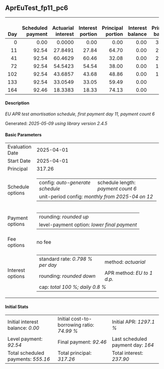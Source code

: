 <h2>AprEuTest_fp11_pc6</h2>
<table>
    <thead style="vertical-align: bottom;">
        <th style="text-align: right;">Day</th>
        <th style="text-align: right;">Scheduled payment</th>
        <th style="text-align: right;">Actuarial interest</th>
        <th style="text-align: right;">Interest portion</th>
        <th style="text-align: right;">Principal portion</th>
        <th style="text-align: right;">Interest balance</th>
        <th style="text-align: right;">Principal balance</th>
        <th style="text-align: right;">Total actuarial interest</th>
        <th style="text-align: right;">Total interest</th>
        <th style="text-align: right;">Total principal</th>
    </thead>
    <tr style="text-align: right;">
        <td class="ci00">0</td>
        <td class="ci01" style="white-space: nowrap;">0.00</td>
        <td class="ci02">0.0000</td>
        <td class="ci03">0.00</td>
        <td class="ci04">0.00</td>
        <td class="ci05">0.00</td>
        <td class="ci06">317.26</td>
        <td class="ci07">0.0000</td>
        <td class="ci08">0.00</td>
        <td class="ci09">0.00</td>
    </tr>
    <tr style="text-align: right;">
        <td class="ci00">11</td>
        <td class="ci01" style="white-space: nowrap;">92.54</td>
        <td class="ci02">27.8491</td>
        <td class="ci03">27.84</td>
        <td class="ci04">64.70</td>
        <td class="ci05">0.00</td>
        <td class="ci06">252.56</td>
        <td class="ci07">27.8491</td>
        <td class="ci08">27.84</td>
        <td class="ci09">64.70</td>
    </tr>
    <tr style="text-align: right;">
        <td class="ci00">41</td>
        <td class="ci01" style="white-space: nowrap;">92.54</td>
        <td class="ci02">60.4629</td>
        <td class="ci03">60.46</td>
        <td class="ci04">32.08</td>
        <td class="ci05">0.00</td>
        <td class="ci06">220.48</td>
        <td class="ci07">88.3119</td>
        <td class="ci08">88.30</td>
        <td class="ci09">96.78</td>
    </tr>
    <tr style="text-align: right;">
        <td class="ci00">72</td>
        <td class="ci01" style="white-space: nowrap;">92.54</td>
        <td class="ci02">54.5423</td>
        <td class="ci03">54.54</td>
        <td class="ci04">38.00</td>
        <td class="ci05">0.00</td>
        <td class="ci06">182.48</td>
        <td class="ci07">142.8543</td>
        <td class="ci08">142.84</td>
        <td class="ci09">134.78</td>
    </tr>
    <tr style="text-align: right;">
        <td class="ci00">102</td>
        <td class="ci01" style="white-space: nowrap;">92.54</td>
        <td class="ci02">43.6857</td>
        <td class="ci03">43.68</td>
        <td class="ci04">48.86</td>
        <td class="ci05">0.00</td>
        <td class="ci06">133.62</td>
        <td class="ci07">186.5400</td>
        <td class="ci08">186.52</td>
        <td class="ci09">183.64</td>
    </tr>
    <tr style="text-align: right;">
        <td class="ci00">133</td>
        <td class="ci01" style="white-space: nowrap;">92.54</td>
        <td class="ci02">33.0549</td>
        <td class="ci03">33.05</td>
        <td class="ci04">59.49</td>
        <td class="ci05">0.00</td>
        <td class="ci06">74.13</td>
        <td class="ci07">219.5949</td>
        <td class="ci08">219.57</td>
        <td class="ci09">243.13</td>
    </tr>
    <tr style="text-align: right;">
        <td class="ci00">164</td>
        <td class="ci01" style="white-space: nowrap;">92.46</td>
        <td class="ci02">18.3383</td>
        <td class="ci03">18.33</td>
        <td class="ci04">74.13</td>
        <td class="ci05">0.00</td>
        <td class="ci06">0.00</td>
        <td class="ci07">237.9332</td>
        <td class="ci08">237.90</td>
        <td class="ci09">317.26</td>
    </tr>
</table>
<h4>Description</h4>
<p><i>EU APR test amortisation schedule, first payment day 11, payment count 6</i></p>
<p>Generated: <i>2025-05-09 using library version 2.4.5</i></p>
<h4>Basic Parameters</h4>
<table>
    <tr>
        <td>Evaluation Date</td>
        <td>2025-04-01</td>
    </tr>
    <tr>
        <td>Start Date</td>
        <td>2025-04-01</td>
    </tr>
    <tr>
        <td>Principal</td>
        <td>317.26</td>
    </tr>
    <tr>
        <td>Schedule options</td>
        <td>
            <table>
                <tr>
                    <td>config: <i>auto-generate schedule</i></td>
                    <td>schedule length: <i><i>payment count</i> 6</i></td>
                </tr>
                <tr>
                    <td colspan="2" style="white-space: nowrap;">unit-period config: <i>monthly from 2025-04 on 12</i></td>
                </tr>
            </table>
        </td>
    </tr>
    <tr>
        <td>Payment options</td>
        <td>
            <table>
                <tr>
                    <td>rounding: <i>rounded up</i></td>
                </tr>
                <tr>
                    <td>level-payment option: <i>lower&nbsp;final&nbsp;payment</i></td>
                </tr>
            </table>
        </td>
    </tr>
    <tr>
        <td>Fee options</td>
        <td>no fee
        </td>
    </tr>
    <tr>
        <td>Interest options</td>
        <td>
            <table>
                <tr>
                    <td>standard rate: <i>0.798 % per day</i></td>
                    <td>method: <i>actuarial</i></td>
                </tr>
                <tr>
                    <td>rounding: <i>rounded down</i></td>
                    <td>APR method: <i>EU to 1 d.p.</i></td>
                </tr>
                <tr>
                    <td colspan="2">cap: <i>total 100 %; daily 0.8 %</td>
                </tr>
            </table>
        </td>
    </tr>
</table>
<h4>Initial Stats</h4>
<table>
    <tr>
        <td>Initial interest balance: <i>0.00</i></td>
        <td>Initial cost-to-borrowing ratio: <i>74.99 %</i></td>
        <td>Initial APR: <i>1297.1 %</i></td>
    </tr>
    <tr>
        <td>Level payment: <i>92.54</i></td>
        <td>Final payment: <i>92.46</i></td>
        <td>Last scheduled payment day: <i>164</i></td>
    </tr>
    <tr>
        <td>Total scheduled payments: <i>555.16</i></td>
        <td>Total principal: <i>317.26</i></td>
        <td>Total interest: <i>237.90</i></td>
    </tr>
</table>